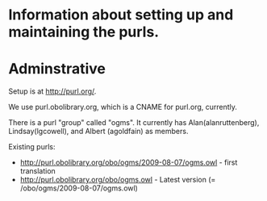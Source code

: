 # Information about setting up and maintaining the purls.

# Adminstrative #

Setup is at http://purl.org/.

We use purl.obolibrary.org, which is a CNAME for purl.org, currently.

There is a purl "group" called "ogms". It currently has Alan(alanruttenberg), Lindsay(lgcowell), and Albert (agoldfain) as members.

Existing purls:
  * http://purl.obolibrary.org/obo/ogms/2009-08-07/ogms.owl - first translation
  * http://purl.obolibrary.org/obo/ogms.owl - Latest version (= /obo/ogms/2009-08-07/ogms.owl)